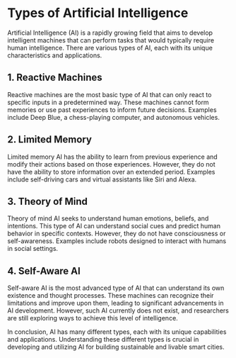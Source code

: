 Types of Artificial Intelligence
====================================================================================

Artificial Intelligence (AI) is a rapidly growing field that aims to develop intelligent machines that can perform tasks that would typically require human intelligence. There are various types of AI, each with its unique characteristics and applications.

1\. Reactive Machines
--------------------

Reactive machines are the most basic type of AI that can only react to specific inputs in a predetermined way. These machines cannot form memories or use past experiences to inform future decisions. Examples include Deep Blue, a chess-playing computer, and autonomous vehicles.

2\. Limited Memory
-----------------

Limited memory AI has the ability to learn from previous experience and modify their actions based on those experiences. However, they do not have the ability to store information over an extended period. Examples include self-driving cars and virtual assistants like Siri and Alexa.

3\. Theory of Mind
-----------------

Theory of mind AI seeks to understand human emotions, beliefs, and intentions. This type of AI can understand social cues and predict human behavior in specific contexts. However, they do not have consciousness or self-awareness. Examples include robots designed to interact with humans in social settings.

4\. Self-Aware AI
----------------

Self-aware AI is the most advanced type of AI that can understand its own existence and thought processes. These machines can recognize their limitations and improve upon them, leading to significant advancements in AI development. However, such AI currently does not exist, and researchers are still exploring ways to achieve this level of intelligence.

In conclusion, AI has many different types, each with its unique capabilities and applications. Understanding these different types is crucial in developing and utilizing AI for building sustainable and livable smart cities.

